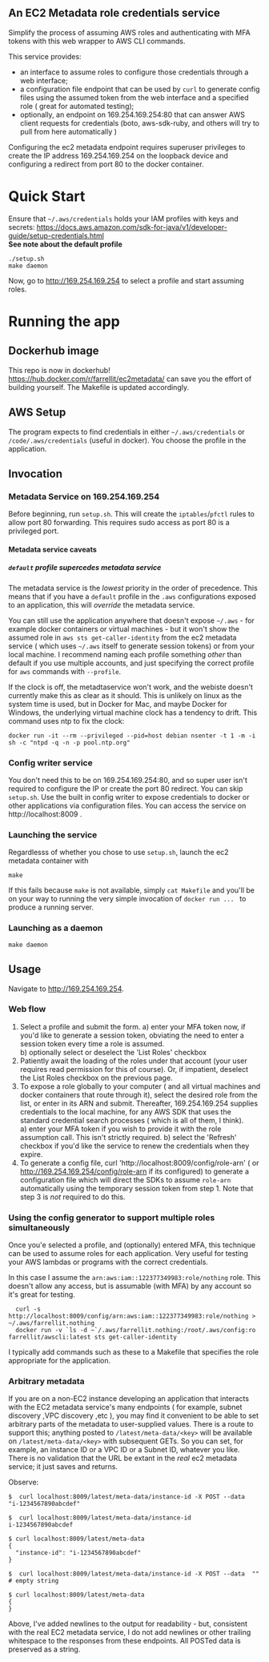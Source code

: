 An EC2 Metadata role credentials service
---------------------------------------------

Simplify the process of assuming AWS roles and authenticating with MFA tokens with this web wrapper to AWS CLI commands.  

This service provides:

* an interface to assume roles to configure those credentials through a web interface;
* a configuration file endpoint that can be used by `curl` to generate config files using the assumed token from the web interface and a specified role ( great for automated testing);
* optionally, an endpoint on 169.254.169.254:80 that can answer AWS client requests for credentials (boto, aws-sdk-ruby, and others will try to pull from here automatically )

Configuring the ec2 metadata endpoint requires superuser privileges to create the IP address 169.254.169.254 on the loopback device and configuring a redirect from port 80 to the docker container.  

# Quick Start

Ensure that `~/.aws/credentials` holds your IAM profiles with keys and secrets: https://docs.aws.amazon.com/sdk-for-java/v1/developer-guide/setup-credentials.html  
**See note about the default profile**
```
./setup.sh
make daemon
```

Now, go to http://169.254.169.254 to select a profile and start assuming roles.

# Running the app

## Dockerhub image

This repo is now in dockerhub!  https://hub.docker.com/r/farrellit/ec2metadata/ can save you the effort of building yourself.   The Makefile is updated accordingly.

## AWS Setup

The program expects to find credentials in either `~/.aws/credentials` or `/code/.aws/credentials` (useful in docker). You choose the profile in the application.

## Invocation

### Metadata Service on 169.254.169.254

Before beginning, run `setup.sh`. This will create the `iptables`/`pfctl` rules to allow port 80 forwarding.  This requires sudo access as port 80 is a privileged port.


#### Metadata service caveats

##### `default` profile supercedes metadata service

The metadata service is the _lowest_ priority in the order of precedence. This means that if you have a `default` profile in the `.aws` configurations exposed to an application, this will _override_ the metadata service.  

You can still use the application anywhere that doesn't expose `~/.aws` - for example docker containers or virtual machines - but it won't show the assumed role in `aws sts get-caller-identity` from the ec2 metadata service ( which uses `~/.aws` itself to generate session tokens) or from your local machine.  I recommend naming each profile something _other_ than default if you use multiple accounts, and just specifying the correct profile for `aws` commands with `--profile`. 

If the clock is off, the metadtaservice won't work, and the webiste doesn't currently make this as clear as it should.  This is unlikely on linux as the system time is used, but in Docker for Mac, and maybe Docker for Windows, the underlying virtual machine clock has a tendency to drift.  This command uses ntp to fix the clock: 

```
docker run -it --rm --privileged --pid=host debian nsenter -t 1 -m -i sh -c "ntpd -q -n -p pool.ntp.org"
```



### Config writer service

You don't need this to be on 169.254.169.254:80, and so super user isn't required to configure the IP or create the port 80 redirect.  You can skip `setup.sh`.  Use the built in config writer to expose credentials to docker or other applications via configuration files.   You can access the service on http://localhost:8009 .

### Launching the service

Regardlesss of whether you chose to use `setup.sh`, launch the ec2 metadata container with

```
make
```

If this fails because `make` is not available, simply `cat Makefile` and you'll be on your way to running the very simple invocation of `docker run ... ` to produce a running server.

### Launching as a daemon

```
make daemon
```

## Usage

Navigate to <http://169.254.169.254>.

### Web flow

1. Select a profile and submit the form.
  a) enter your MFA token now, if you'd like to generate a session token, obviating the need to enter a session token every time a role is assumed.  
  b) optionally select or deselect the 'List Roles' checkbox
2. Patiently await the loading of the roles under that account (your user requires read permission for this of course).  Or, if impatient, deselect the List Roles checkbox on the previous page.
3. To expose a role globally to your computer ( and all virtual machines and docker containers that route through it), select the desired role from the list, or enter in its ARN and submit.  Thereafter, 169.254.169.254 supplies credentials to the local machine, for any AWS SDK that uses the standard credential search processes ( which is all of them, I think).  
  a) enter your MFA token if you wish to provide it with the role assumption call.  This isn't strictly required.
  b) select the 'Refresh' checkbox if you'd like the service to renew the credentials when they expire.
4. To generate a config file, curl 'http://localhost:8009/config/role-arn' ( or http://169.254.169.254/config/role-arn if its configured) to generate a configuration file which will direct the SDKs to assume `role-arn` automatically using the temporary session token from step 1.   Note that step 3 is _not_ required to do this.  

### Using the config generator to support multiple roles simultaneously

Once you'e selected a profile, and (optionally) entered MFA, this technique can be used to assume roles for each application.  Very useful for testing your AWS lambdas or programs with the correct credentials.

In this case I assume the `arn:aws:iam::122377349983:role/nothing` role.  This doesn't allow any access, but is assumable (with MFA) by any  account so it's great for testing.

```
  curl -s http://localhost:8009/config/arn:aws:iam::122377349983:role/nothing > ~/.aws/farrellit.nothing
  docker run -v `ls -d ~`/.aws/farrellit.nothing:/root/.aws/config:ro farrellit/awscli:latest sts get-caller-identity
```

I typically add commands such as these to a Makefile that specifies the role appropriate for the application.  

### Arbitrary metadata

If you are on a non-EC2 instance developing an application that interacts with the EC2 metadata service's many endpoints ( for example, subnet discovery ,VPC discovery ,etc ), you may find it convenient to be able to set arbitrary parts of the metadata to user-supplied values.  There is a route to support this; anything posted to `/latest/meta-data/<key>` will be available on `/latest/meta-data/<key>` with subsequent GETs.  So you can set, for example, an instance ID or a VPC ID or a Subnet ID, whatever you like.  There is no validation that the URL be extant in the _real_ ec2 metadata service; it just saves and returns.  

Observe:

```
$  curl localhost:8009/latest/meta-data/instance-id -X POST --data  "i-1234567890abcdef"

$  curl localhost:8009/latest/meta-data/instance-id
i-1234567890abcdef

$ curl localhost:8009/latest/meta-data
{
  "instance-id": "i-1234567890abcdef"
}

$  curl localhost:8009/latest/meta-data/instance-id -X POST --data  "" # empty string

$ curl localhost:8009/latest/meta-data
{
}
```
Above, I've added newlines to the output for readability - but, consistent with the real EC2 metadata service, I do not add newlines or other trailing whitespace to the responses from these endpoints.  All POSTed data is preserved as a string.  
